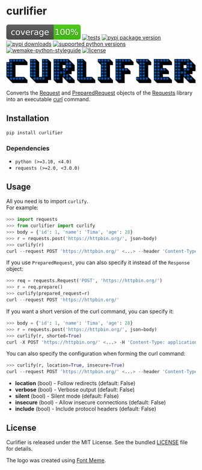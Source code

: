 # curlifier
[![coverage](https://raw.githubusercontent.com/imtoopunkforyou/curlifier/main/.github/badge/coverage.svg)](https://github.com/pytest-dev/pytest-cov)
[![tests](https://github.com/imtoopunkforyou/curlifier/actions/workflows/tests.yaml/badge.svg)](https://github.com/imtoopunkforyou/curlifier/actions/workflows/tests.yaml)
[![pypi package version](https://img.shields.io/pypi/v/curlifier.svg)](https://pypi.org/project/curlifier)
[![pypi downloads](https://img.shields.io/pypi/dm/curlifier.svg)](https://pypi.org/project/curlifier)
[![supported python versions](https://img.shields.io/pypi/pyversions/curlifier.svg)](https://pypi.org/project/curlifier)
[![wemake-python-styleguide](https://img.shields.io/badge/style-wemake-000000.svg)](https://github.com/wemake-services/wemake-python-styleguide)
[![license](https://img.shields.io/pypi/l/curlifier.svg)](https://github.com/imtoopunkforyou/curlifier/blob/main/LICENSE)  

<p align="center">
  <a href="https://pypi.org/project/curlifier">
    <img src="https://raw.githubusercontent.com/imtoopunkforyou/curlifier/main/.github/badge/logo.png"
         alt="Curlifier logo">
  </a>
</p>

Converts the [Request](https://requests.readthedocs.io/en/latest/api/#requests.Response) and [PreparedRequest](https://requests.readthedocs.io/en/latest/api/#requests.PreparedRequest) objects of the [Requests](https://pypi.org/project/requests/) library into an executable [curl](https://curl.se/) command.

## Installation
```bash
pip install curlifier
```

### Dependencies
- `python (>=3.10, <4.0)`
- `requests (>=2.0, <3.0.0)`

## Usage
All you need is to import `curlify`.  
For example:
```python
>>> import requests
>>> from curlifier import curlify
>>> body = {'id': 1, 'name': 'Tima', 'age': 28}
>>> r = requests.post('https://httpbin.org/', json=body)
>>> curlify(r)
curl --request POST 'https://httpbin.org/' <...> --header 'Content-Type: application/json' --data '{"id": 1, "name": "Tima", "age": 28}'
```
If you use `PreparedRequest`, you can also specify it instead of the `Response` object:
```python
>>> req = requests.Request('POST', 'https://httpbin.org/')
>>> r = req.prepare()
>>> curlify(prepared_request=r)
curl --request POST 'https://httpbin.org/'
```
If you want a short version of the curl command, you can specify it:
```python
>>> body = {'id': 1, 'name': 'Tima', 'age': 28}
>>> r = requests.post('https://httpbin.org/', json=body)
>>> curlify(r, shorted=True)
curl -X POST 'https://httpbin.org/' <...> -H 'Content-Type: application/json' -d '{"id": 1, "name": "Tima", "age": 28}'
```
You can also specify the configuration when forming the curl command:
```python
>>> curlify(r, location=True, insecure=True)
curl --request POST 'https://httpbin.org/' <...> --header 'Content-Type: application/json' --data '{"id": 1, "name": "Tima", "age": 28}' --location --insecure
```
- **location** (bool) - Follow redirects (default: False)
- **verbose** (bool) - Verbose output (default: False)
- **silent** (bool) - Silent mode (default: False)
- **insecure** (bool) - Allow insecure connections (default: False)
- **include** (bool) - Include protocol headers (default: False)

## License
Curlifier is released under the MIT License. See the bundled [LICENSE](https://github.com/imtoopunkforyou/curlifier/blob/main/LICENSE) file for details.

The logo was created using [Font Meme](https://fontmeme.com/graffiti-creator/).